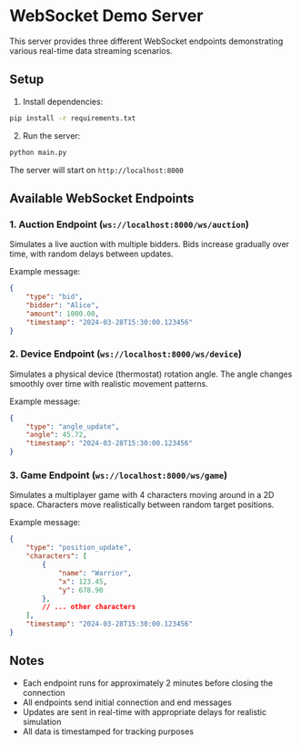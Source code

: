 # WebSocket Demo Server

This server provides three different WebSocket endpoints demonstrating various real-time data streaming scenarios.

## Setup

1. Install dependencies:
```bash
pip install -r requirements.txt
```

2. Run the server:
```bash
python main.py
```

The server will start on `http://localhost:8000`

## Available WebSocket Endpoints

### 1. Auction Endpoint (`ws://localhost:8000/ws/auction`)
Simulates a live auction with multiple bidders. Bids increase gradually over time, with random delays between updates.

Example message:
```json
{
    "type": "bid",
    "bidder": "Alice",
    "amount": 1000.00,
    "timestamp": "2024-03-28T15:30:00.123456"
}
```

### 2. Device Endpoint (`ws://localhost:8000/ws/device`)
Simulates a physical device (thermostat) rotation angle. The angle changes smoothly over time with realistic movement patterns.

Example message:
```json
{
    "type": "angle_update",
    "angle": 45.72,
    "timestamp": "2024-03-28T15:30:00.123456"
}
```

### 3. Game Endpoint (`ws://localhost:8000/ws/game`)
Simulates a multiplayer game with 4 characters moving around in a 2D space. Characters move realistically between random target positions.

Example message:
```json
{
    "type": "position_update",
    "characters": [
        {
            "name": "Warrior",
            "x": 123.45,
            "y": 678.90
        },
        // ... other characters
    ],
    "timestamp": "2024-03-28T15:30:00.123456"
}
```

## Notes

- Each endpoint runs for approximately 2 minutes before closing the connection
- All endpoints send initial connection and end messages
- Updates are sent in real-time with appropriate delays for realistic simulation
- All data is timestamped for tracking purposes 